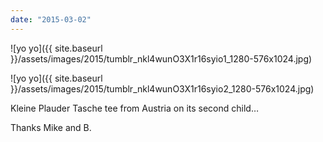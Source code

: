 ```yaml
---
date: "2015-03-02"
---
```


![yo yo]({{ site.baseurl }}/assets/images/2015/tumblr_nkl4wunO3X1r16syio1_1280-576x1024.jpg)

![yo yo]({{ site.baseurl }}/assets/images/2015/tumblr_nkl4wunO3X1r16syio2_1280-576x1024.jpg)

Kleine Plauder Tasche tee from Austria on its second child…

Thanks Mike and B.
